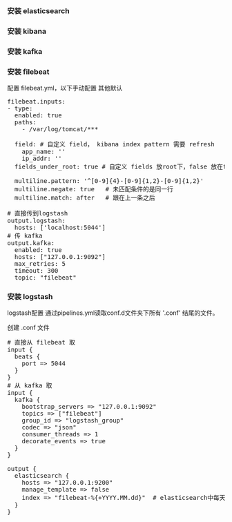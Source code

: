 ### 安装 elasticsearch

### 安装 kibana

### 安装 kafka

### 安装 filebeat
配置 filebeat.yml，以下手动配置 其他默认
<pre>
filebeat.inputs:
- type:
  enabled: true
  paths:
    - /var/log/tomcat/***
    
  field: # 自定义 field， kibana index pattern 需要 refresh
    app_name: ''    
    ip_addr: ''
  fields_under_root: true # 自定义 fields 放root下，false 放在fields下
    
  multiline.pattern: '^[0-9]{4}-[0-9]{1,2}-[0-9]{1,2}'
  multiline.negate: true   # 未匹配条件的是同一行
  multiline.match: after   # 跟在上一条之后
  
# 直接传到logstash
output.logstash: 
  hosts: ['localhost:5044']
# 传 kafka
output.kafka:
  enabled: true
  hosts: ["127.0.0.1:9092"]
  max_retries: 5
  timeout: 300
  topic: "filebeat"
</pre>

### 安装 logstash
logstash配置 通过pipelines.yml读取conf.d文件夹下所有 '.conf' 结尾的文件。

创建 .conf 文件
<pre>
# 直接从 filebeat 取
input {
  beats {
    port => 5044
  }
}
# 从 kafka 取
input {
  kafka {
    bootstrap_servers => "127.0.0.1:9092"
    topics => ["filebeat"]
    group_id => "logstash_group"
    codec => "json"
    consumer_threads => 1
    decorate_events => true
  }
}

output {
  elasticsearch {
    hosts => "127.0.0.1:9200"
    manage_template => false
    index => "filebeat-%{+YYYY.MM.dd}"  # elasticsearch中每天的index, kibana index pattern为filebeat*
  }
}
</pre>
